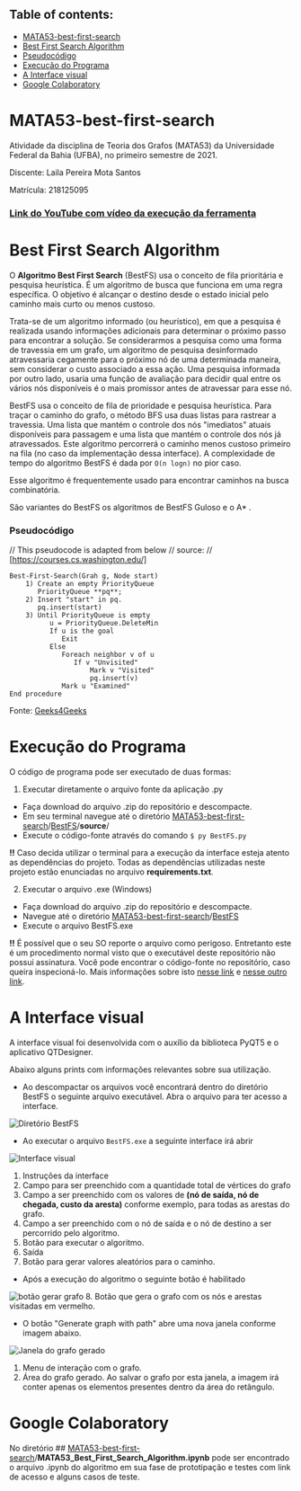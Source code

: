 ## Table of contents:
 - [MATA53-best-first-search](#mata53-best-first-search)
 - [Best First Search Algorithm](#best-first-search-algorithm)
 - [Pseudocódigo](#pseudoc%C3%B3digo)
 - [Execução do Programa](#execu%C3%A7%C3%A3o-do-programa)
 - [A Interface visual](#a-interface-visual)
 - [Google Colaboratory](#google-colaboratory)

# MATA53-best-first-search
Atividade da disciplina de Teoria dos Grafos (MATA53) da Universidade Federal da Bahia (UFBA), no primeiro semestre de 2021.

Discente: Laila Pereira Mota Santos

Matrícula: 218125095

### [**Link do YouTube com vídeo da execução da ferramenta**](https://youtu.be/-y9TMlJux5U)

# Best First Search Algorithm

O **Algoritmo Best First Search** (BestFS) usa o conceito de fila prioritária e pesquisa heurística. É um algoritmo de busca que funciona em uma regra específica. O objetivo é alcançar o destino desde o estado inicial pelo caminho mais curto ou menos custoso.

Trata-se de um algoritmo informado (ou heurístico), em que a pesquisa é realizada usando informações adicionais para determinar o próximo passo para encontrar a solução. Se considerarmos a pesquisa como uma forma de travessia em um grafo, um algoritmo de pesquisa desinformado atravessaria cegamente para o próximo nó de uma determinada maneira, sem considerar o custo associado a essa ação. Uma pesquisa informada por outro lado, usaria uma função de avaliação para decidir qual entre os vários nós disponíveis é o mais promissor antes de atravessar para esse nó.

BestFS usa o conceito de fila de prioridade e pesquisa heurística. Para traçar o caminho do grafo, o método BFS usa duas listas para rastrear a travessia. Uma lista que mantém o controle dos nós "imediatos" atuais disponíveis para passagem e uma lista que mantém o controle dos nós já atravessados.
Este algoritmo percorrerá o caminho menos custoso primeiro na fila (no caso da implementação dessa interface). A complexidade de tempo do algoritmo BestFS é dada por `O(n logn)` no pior caso. 

Esse algoritmo é frequentemente usado para encontrar caminhos na busca combinatória. 

São variantes do BestFS os algoritmos de BestFS Guloso e o A* .

### Pseudocódigo
// This pseudocode is adapted from below 
// source:
// [https://courses.cs.washington.edu/]

    Best-First-Search(Grah g, Node start)
        1) Create an empty PriorityQueue
           PriorityQueue **pq**;
        2) Insert "start" in pq.
           pq.insert(start)
        3) Until PriorityQueue is empty
              u = PriorityQueue.DeleteMin
              If u is the goal
                 Exit
              Else
                 Foreach neighbor v of u
                    If v "Unvisited"
                        Mark v "Visited"                    
                        pq.insert(v)
                 Mark u "Examined"                    
    End procedure
Fonte: [Geeks4Geeks](https://www.geeksforgeeks.org/best-first-search-informed-search/)

# Execução do Programa
O código de programa pode ser executado de duas formas:
 1. Executar diretamente o arquivo fonte da aplicação .py
 - Faça download do arquivo .zip do repositório e descompacte.
 - Em seu terminal navegue até o diretório [MATA53-best-first-search](https://github.com/lailamt/MATA53-best-first-search)/[BestFS](https://github.com/lailamt/MATA53-best-first-search/tree/main/BestFS)/**source**/
 - Execute o código-fonte através do comando `$ py BestFS.py`
 
 **!!** Caso decida utilizar o terminal para a execução da interface esteja atento as dependências do projeto. Todas as dependências utilizadas neste projeto estão enunciadas no arquivo **requirements.txt**.

 2. Executar o arquivo .exe (Windows)
- Faça download do arquivo .zip do repositório e descompacte.
- Navegue até o diretório [MATA53-best-first-search](https://github.com/lailamt/MATA53-best-first-search)/[BestFS](https://github.com/lailamt/MATA53-best-first-search/tree/main/BestFS)
- Execute o arquivo BestFS.exe

**!!** É possível que o seu SO reporte o arquivo como perigoso. Entretanto este é um procedimento normal visto que o executável deste repositório não possui assinatura. Você pode encontrar o código-fonte no repositório, caso queira inspecioná-lo. Mais informações sobre isto [nesse link](https://stackoverflow.com/questions/43777106/program-made-with-pyinstaller-now-seen-as-a-trojan-horse-by-avg) e [nesse outro link](https://www.defcon-lab.org/se-python-entao-virus/).

# A Interface visual
A interface visual foi desenvolvida com o auxílio da biblioteca PyQT5 e o aplicativo QTDesigner.

Abaixo alguns prints com informações relevantes sobre sua utilização.
- Ao descompactar os arquivos você encontrará dentro do diretório BestFS o seguinte arquivo executável. Abra o arquivo para ter acesso a interface.

![Diretório BestFS](https://i.ibb.co/Kq79sgs/arvore-dir.png)
- Ao executar o arquivo `BestFS.exe` a seguinte interface irá abrir

![Interface visual](https://i.ibb.co/mG7rX7g/application.png)
1. Instruções da interface
2. Campo para ser preenchido com a quantidade total de vértices do grafo
3. Campo a ser preenchido com os valores de **(nó de saída, nó de chegada, custo da aresta)** conforme exemplo, para todas as arestas do grafo.
4. Campo a ser preenchido com o nó de saída e o nó de destino a ser percorrido pelo algoritmo.
5. Botão para executar o algoritmo.
6. Saída
7. Botão para gerar valores aleatórios para o caminho.
- Após a execução do algoritmo o seguinte botão é habilitado

![botão gerar grafo](https://i.ibb.co/KzH62gP/application2.png)
8. Botão que gera o grafo com os nós e arestas visitadas em vermelho.
- O botão "Generate graph with path" abre uma nova janela conforme imagem abaixo.

![Janela do grafo gerado](https://i.ibb.co/7SxTJ0W/graph.png)
1. Menu de interação com o grafo.
2. Área do grafo gerado. Ao salvar o grafo por esta janela, a imagem irá conter apenas os elementos presentes dentro da área do retângulo. 

# Google Colaboratory
No diretório ## [MATA53-best-first-search](https://github.com/lailamt/MATA53-best-first-search)/**MATA53_Best_First_Search_Algorithm.ipynb** pode ser encontrado o arquivo .ipynb do algoritmo em sua fase de prototipação e testes com link de acesso e alguns casos de teste.
